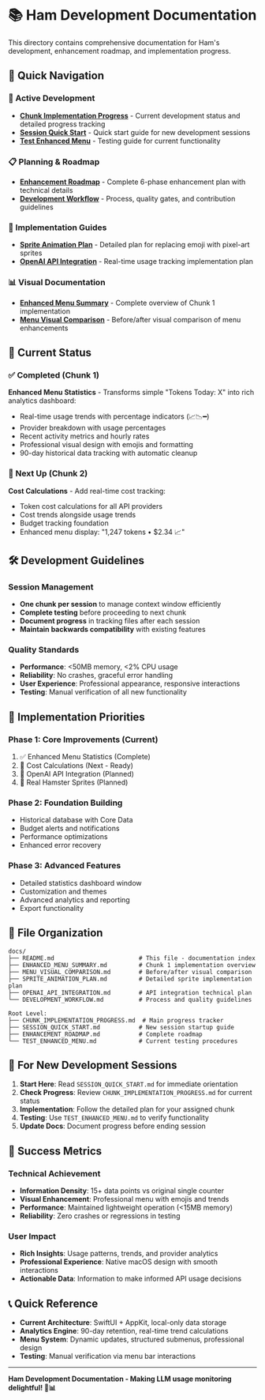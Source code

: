 # 📚 Ham Development Documentation

This directory contains comprehensive documentation for Ham's development, enhancement roadmap, and implementation progress.

## 🎯 Quick Navigation

### 🚀 Active Development
- **[Chunk Implementation Progress](../CHUNK_IMPLEMENTATION_PROGRESS.md)** - Current development status and detailed progress tracking
- **[Session Quick Start](../SESSION_QUICK_START.md)** - Quick start guide for new development sessions
- **[Test Enhanced Menu](../TEST_ENHANCED_MENU.md)** - Testing guide for current functionality

### 📋 Planning & Roadmap  
- **[Enhancement Roadmap](../ENHANCEMENT_ROADMAP.md)** - Complete 6-phase enhancement plan with technical details
- **[Development Workflow](DEVELOPMENT_WORKFLOW.md)** - Process, quality gates, and contribution guidelines

### 🎨 Implementation Guides
- **[Sprite Animation Plan](SPRITE_ANIMATION_PLAN.md)** - Detailed plan for replacing emoji with pixel-art sprites
- **[OpenAI API Integration](OPENAI_API_INTEGRATION.md)** - Real-time usage tracking implementation plan

### 📊 Visual Documentation
- **[Enhanced Menu Summary](ENHANCED_MENU_SUMMARY.md)** - Complete overview of Chunk 1 implementation
- **[Menu Visual Comparison](MENU_VISUAL_COMPARISON.md)** - Before/after visual comparison of menu enhancements

## 🏁 Current Status

### ✅ Completed (Chunk 1)
**Enhanced Menu Statistics** - Transforms simple "Tokens Today: X" into rich analytics dashboard:
- Real-time usage trends with percentage indicators (📈📉━)
- Provider breakdown with usage percentages  
- Recent activity metrics and hourly rates
- Professional visual design with emojis and formatting
- 90-day historical data tracking with automatic cleanup

### 🚀 Next Up (Chunk 2)
**Cost Calculations** - Add real-time cost tracking:
- Token cost calculations for all API providers
- Cost trends alongside usage trends
- Budget tracking foundation
- Enhanced menu display: "1,247 tokens • $2.34 📈"

## 🛠️ Development Guidelines

### Session Management
- **One chunk per session** to manage context window efficiently  
- **Complete testing** before proceeding to next chunk
- **Document progress** in tracking files after each session
- **Maintain backwards compatibility** with existing features

### Quality Standards
- **Performance**: <50MB memory, <2% CPU usage
- **Reliability**: No crashes, graceful error handling
- **User Experience**: Professional appearance, responsive interactions
- **Testing**: Manual verification of all new functionality

## 🎯 Implementation Priorities

### Phase 1: Core Improvements (Current)
1. ✅ Enhanced Menu Statistics (Complete)
2. 🚀 Cost Calculations (Next - Ready)  
3. 📡 OpenAI API Integration (Planned)
4. 🎨 Real Hamster Sprites (Planned)

### Phase 2: Foundation Building
- Historical database with Core Data
- Budget alerts and notifications
- Performance optimizations  
- Enhanced error recovery

### Phase 3: Advanced Features
- Detailed statistics dashboard window
- Customization and themes
- Advanced analytics and reporting
- Export functionality

## 📁 File Organization

```
docs/
├── README.md                        # This file - documentation index
├── ENHANCED_MENU_SUMMARY.md         # Chunk 1 implementation overview
├── MENU_VISUAL_COMPARISON.md        # Before/after visual comparison
├── SPRITE_ANIMATION_PLAN.md         # Detailed sprite implementation plan  
├── OPENAI_API_INTEGRATION.md        # API integration technical plan
└── DEVELOPMENT_WORKFLOW.md          # Process and quality guidelines

Root Level:
├── CHUNK_IMPLEMENTATION_PROGRESS.md  # Main progress tracker
├── SESSION_QUICK_START.md           # New session startup guide  
├── ENHANCEMENT_ROADMAP.md           # Complete roadmap
└── TEST_ENHANCED_MENU.md            # Current testing procedures
```

## 🔄 For New Development Sessions

1. **Start Here**: Read `SESSION_QUICK_START.md` for immediate orientation
2. **Check Progress**: Review `CHUNK_IMPLEMENTATION_PROGRESS.md` for current status
3. **Implementation**: Follow the detailed plan for your assigned chunk
4. **Testing**: Use `TEST_ENHANCED_MENU.md` to verify functionality  
5. **Update Docs**: Document progress before ending session

## 🎉 Success Metrics

### Technical Achievement
- **Information Density**: 15+ data points vs original single counter
- **Visual Enhancement**: Professional menu with emojis and trends
- **Performance**: Maintained lightweight operation (<15MB memory)
- **Reliability**: Zero crashes or regressions in testing

### User Impact  
- **Rich Insights**: Usage patterns, trends, and provider analytics
- **Professional Experience**: Native macOS design with smooth interactions
- **Actionable Data**: Information to make informed API usage decisions

## 📞 Quick Reference

- **Current Architecture**: SwiftUI + AppKit, local-only data storage
- **Analytics Engine**: 90-day retention, real-time trend calculations  
- **Menu System**: Dynamic updates, structured submenus, professional design
- **Testing**: Manual verification via menu bar interactions

---

**Ham Development Documentation - Making LLM usage monitoring delightful! 🐹📊**